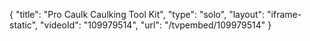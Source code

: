 {
    "title": "Pro Caulk Caulking Tool Kit",
    "type": "solo",
    "layout": "iframe-static",
    "videoId": "109979514",
    "url": "\/tvpembed\/109979514"
}